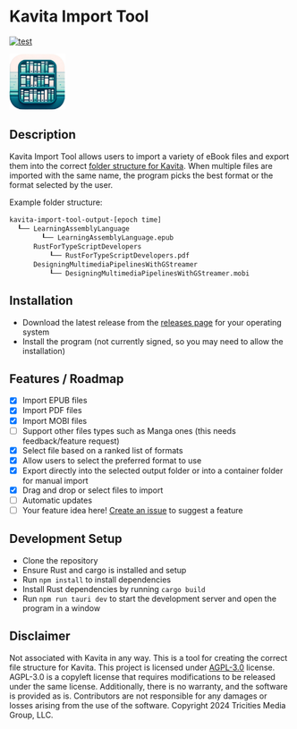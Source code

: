 # Kavita Import Tool

[![test](https://github.com/mackenly/kavita-import-tool/actions/workflows/test.yml/badge.svg)](https://github.com/mackenly/kavita-import-tool/actions/workflows/test.yml)

<img src="./app-icon.png" width="100" height="100">

## Description
Kavita Import Tool allows users to import a variety of eBook files and export them into the correct [folder structure for Kavita](https://wiki.kavitareader.com/guides/scanner/managefiles). When multiple files are imported with the same name, the program picks the best format or the format selected by the user.

Example folder structure:
```
kavita-import-tool-output-[epoch time]
  ┖── LearningAssemblyLanguage
        ┖── LearningAssemblyLanguage.epub 
      RustForTypeScriptDevelopers
          ┖── RustForTypeScriptDevelopers.pdf
      DesigningMultimediaPipelinesWithGStreamer
          ┖── DesigningMultimediaPipelinesWithGStreamer.mobi
```

## Installation
- Download the latest release from the [releases page](https://github.com/mackenly/kavita-import-tool/releases) for your operating system
- Install the program (not currently signed, so you may need to allow the installation)

## Features / Roadmap
- [x] Import EPUB files
- [x] Import PDF files
- [x] Import MOBI files
- [ ] Support other files types such as Manga ones (this needs feedback/feature request)
- [x] Select file based on a ranked list of formats
- [x] Allow users to select the preferred format to use
- [x] Export directly into the selected output folder or into a container folder for manual import
- [x] Drag and drop or select files to import
- [ ] Automatic updates
- [ ] Your feature idea here! [Create an issue](https://github.com/mackenly/kavita-import-tool/issues/new) to suggest a feature

## Development Setup
- Clone the repository
- Ensure Rust and cargo is installed and setup 
- Run `npm install` to install dependencies
- Install Rust dependencies by running `cargo build`
- Run `npm run tauri dev` to start the development server and open the program in a window


## Disclaimer
Not associated with Kavita in any way. This is a tool for creating the correct file structure for Kavita. This project is licensed under [AGPL-3.0](./LICENSE) license. AGPL-3.0 is a copyleft license that requires modifications to be released under the same license. Additionally, there is no warranty, and the software is provided as is. Contributors are not responsible for any damages or losses arising from the use of the software. Copyright 2024 Tricities Media Group, LLC.